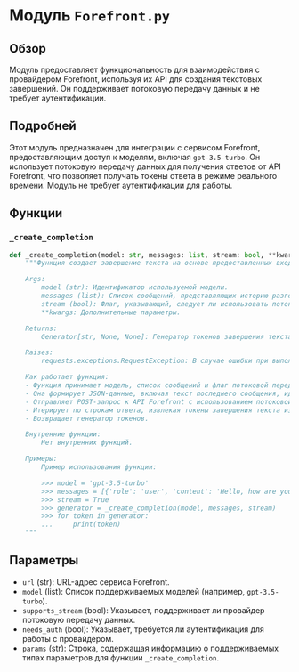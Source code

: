 # Модуль `Forefront.py`

## Обзор

Модуль предоставляет функциональность для взаимодействия с провайдером Forefront, используя их API для создания текстовых завершений. Он поддерживает потоковую передачу данных и не требует аутентификации.

## Подробней

Этот модуль предназначен для интеграции с сервисом Forefront, предоставляющим доступ к моделям, включая `gpt-3.5-turbo`. Он использует потоковую передачу данных для получения ответов от API Forefront, что позволяет получать токены ответа в режиме реального времени. Модуль не требует аутентификации для работы.

## Функции

### `_create_completion`

```python
def _create_completion(model: str, messages: list, stream: bool, **kwargs):
    """Функция создает завершение текста на основе предоставленных входных данных, используя API Forefront.

    Args:
        model (str): Идентификатор используемой модели.
        messages (list): Список сообщений, представляющих историю разговора.
        stream (bool): Флаг, указывающий, следует ли использовать потоковую передачу данных.
        **kwargs: Дополнительные параметры.

    Returns:
        Generator[str, None, None]: Генератор токенов завершения текста.

    Raises:
        requests.exceptions.RequestException: В случае ошибки при выполнении HTTP-запроса.

    Как работает функция:
    - Функция принимает модель, список сообщений и флаг потоковой передачи в качестве входных данных.
    - Она формирует JSON-данные, включая текст последнего сообщения, идентификаторы и параметры модели.
    - Отправляет POST-запрос к API Forefront с использованием потоковой передачи данных.
    - Итерирует по строкам ответа, извлекая токены завершения текста из JSON-структуры.
    - Возвращает генератор токенов.

    Внутренние функции:
        Нет внутренних функций.

    Примеры:
        Пример использования функции:

        >>> model = 'gpt-3.5-turbo'
        >>> messages = [{'role': 'user', 'content': 'Hello, how are you?'}]
        >>> stream = True
        >>> generator = _create_completion(model, messages, stream)
        >>> for token in generator:
        ...     print(token)
    """
```

## Параметры

- `url` (str): URL-адрес сервиса Forefront.
- `model` (list): Список поддерживаемых моделей (например, `gpt-3.5-turbo`).
- `supports_stream` (bool): Указывает, поддерживает ли провайдер потоковую передачу данных.
- `needs_auth` (bool): Указывает, требуется ли аутентификация для работы с провайдером.
- `params` (str): Строка, содержащая информацию о поддерживаемых типах параметров для функции `_create_completion`.